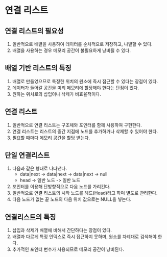 # 연결 리스트
## 연결 리스트의 필요성
1. 일반적으로 배열을 사용하여 데이터를 순차적으로 저장하고, 나열할 수 있다.
2. 배열을 사용하는 경우 메모리 공간이 불필요하게 낭비될 수 있다.

## 배열 기반 리스트의 특징
1. 배열로 만들었으므로 특정한 위치의 원소에 즉시 접근할 수 있다는 장점이 있다.
2. 데이터가 들어갈 공간을 미리 메모리에 할당해야 한다는 단점이 있다.
3. 원하는 위치로의 삽입이나 삭제가 비효율적이다.

## 연결 리스트
1. 일반적으로 연결 리스트는 구조체와 포인터를 함께 사용하여 구현한다.
2. 연결 리스트는 리스트의 중간 지점에 노드를 추가하거나 삭제할 수 있어야 한다.
3. 필요할 때마다 메모리 공간을 할당 받는다.

## 단일 연결리스트
1. 다음과 같은 형태로 나타낸다.
    - data|next -> data|next -> data|next -> null
    -  head -> 일반 노드 -> 일반 노드
2. 포인터를 이용해 단방향적으로 다음 노드를 가리킨다.
3. 일반적으로 연결 리스트의 시작 노드를 헤드(Head)라고 하며 별도로 관리한다.
4. 다음 노드가 없는 끝 노드의 다음 위치 값으로는 NULL을 넣는다.

## 연결리스트의 특징
1. 삽입과 삭제가 배열에 비해서 간단하다는 장점이 있다.
2. 배열과 다르게 특정 인덱스로 즉시 접근하지 못하며, 원소를 차례대로 검색해야 한다.
3. 추가적인 포인터 변수가 사용되므로 메모리 공간이 낭비된다.

